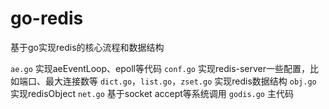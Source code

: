 # go-redis
基于go实现redis的核心流程和数据结构


`ae.go` 实现aeEventLoop、epoll等代码
`conf.go` 实现redis-server一些配置，比如端口、最大连接数等
`dict.go`，`list.go`，`zset.go` 实现redis数据结构
`obj.go` 实现redisObject
`net.go` 基于socket accept等系统调用
`godis.go` 主代码